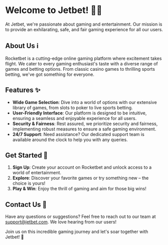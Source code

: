 # Welcome to Jetbet! 🚀🎲

At Jetbet, we're passionate about gaming and entertainment. Our mission is to provide an exhilarating, safe, and fair gaming experience for all our users.

## About Us ℹ️

Rocketbet is a cutting-edge online gaming platform where excitement takes flight. We cater to every gaming enthusiast's taste with a diverse range of games and betting options. From classic casino games to thrilling sports betting, we've got something for everyone.

## Features ✨

- **Wide Game Selection**: Dive into a world of options with our extensive library of games, from slots to poker to live sports betting.
- **User-Friendly Interface**: Our platform is designed to be intuitive, ensuring a seamless and enjoyable experience for all users.
- **Security & Fairness**: Rest assured, we prioritize security and fairness, implementing robust measures to ensure a safe gaming environment.
- **24/7 Support**: Need assistance? Our dedicated support team is available around the clock to help you with any queries.

## Get Started 🚀

1. **Sign Up**: Create your account on Rocketbet and unlock access to a world of entertainment.
2. **Explore**: Discover your favorite games or try something new – the choice is yours!
3. **Play & Win**: Enjoy the thrill of gaming and aim for those big wins!

## Contact Us 📧

Have any questions or suggestions? Feel free to reach out to our team at [support@jetbet.com](mailto:support@jetbet.com). We love hearing from our users!

Join us on this incredible gaming journey and let's soar together with Jetbet! 🌟
